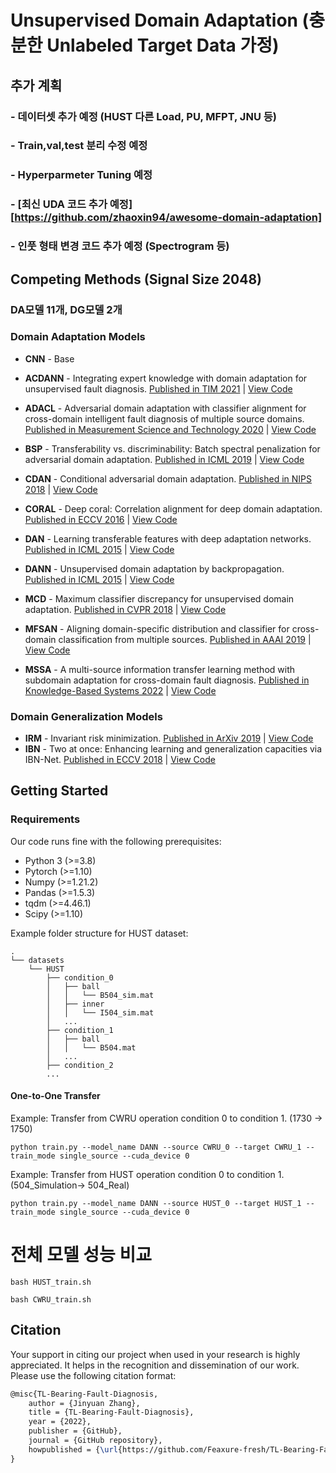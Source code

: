 # Unsupervised Domain Adaptation (충분한 Unlabeled Target Data 가정)

## 추가 계획
### - 데이터셋 추가 예정 (HUST 다른 Load, PU, MFPT, JNU 등)
### - Train,val,test 분리 수정 예정
### - Hyperparmeter Tuning 예정 
### - [최신 UDA 코드 추가 예정][https://github.com/zhaoxin94/awesome-domain-adaptation]
### - 인풋 형태 변경 코드 추가 예정 (Spectrogram 등)

## Competing Methods (Signal Size 2048)
### DA모델 11개, DG모델 2개

### Domain Adaptation Models
- **CNN** - Base
- **ACDANN** - Integrating expert knowledge with domain adaptation for unsupervised fault diagnosis. [Published in TIM 2021](https://ieeexplore.ieee.org/stamp/stamp.jsp?tp=&arnumber=9612159) | [View Code](/models/ACDANN.py)
- **ADACL** - Adversarial domain adaptation with classifier alignment for cross-domain intelligent fault diagnosis of multiple source domains. [Published in Measurement Science and Technology 2020](https://iopscience.iop.org/article/10.1088/1361-6501/abcad4/pdf) | [View Code](/models/ADACL.py)
- **BSP** - Transferability vs. discriminability: Batch spectral penalization for adversarial domain adaptation. [Published in ICML 2019](http://proceedings.mlr.press/v97/chen19i/chen19i.pdf) | [View Code](/models/BSP.py) 
- **CDAN** - Conditional adversarial domain adaptation. [Published in NIPS 2018](http://papers.nips.cc/paper/7436-conditional-adversarial-domain-adaptation) | [View Code](/models/CDAN.py) 
- **CORAL** - Deep coral: Correlation alignment for deep domain adaptation. [Published in ECCV 2016](https://arxiv.org/abs/1607.01719) | [View Code](/models/CORAL.py)
- **DAN** - Learning transferable features with deep adaptation networks. [Published in ICML 2015](http://ise.thss.tsinghua.edu.cn/~mlong/doc/deep-adaptation-networks-icml15.pdf) | [View Code](/models/DAN.py)
- **DANN** - Unsupervised domain adaptation by backpropagation. [Published in ICML 2015](http://proceedings.mlr.press/v37/ganin15.pdf) | [View Code](/models/DANN.py)
- **MCD** - Maximum classifier discrepancy for unsupervised domain adaptation. [Published in CVPR 2018](http://openaccess.thecvf.com/content_cvpr_2018/papers/Saito_Maximum_Classifier_Discrepancy_CVPR_2018_paper.pdf) | [View Code](/models/MCD.py)

- **MFSAN** - Aligning domain-specific distribution and classifier for cross-domain classification from multiple sources. [Published in AAAI 2019](https://ojs.aaai.org/index.php/AAAI/article/view/4551) | [View Code](/models/MFSAN.py) 
- **MSSA** - A multi-source information transfer learning method with subdomain adaptation for cross-domain fault diagnosis. [Published in Knowledge-Based Systems 2022](https://reader.elsevier.com/reader/sd/pii/S0950705122001927?token=03BD384CA5D6E0E7E029B23C739C629913DE8F8BB37F6331F7D233FB6C57599BFFC86609EE63BE2F9FC43871D96A2F61&originRegion=us-east-1&originCreation=20230324021230) | [View Code](/models/MSSA.py)


### Domain Generalization Models
- **IRM** - Invariant risk minimization. [Published in ArXiv 2019](https://arxiv.org/abs/1907.02893) | [View Code](/models/IRM.py)
- **IBN** - Two at once: Enhancing learning and generalization capacities via IBN-Net. [Published in ECCV 2018](https://openaccess.thecvf.com/content_ECCV_2018/papers/Xingang_Pan_Two_at_Once_ECCV_2018_paper.pdf) | [View Code](/models/IBN.py)


## Getting Started
### Requirements
Our code runs fine with the following prerequisites:
*  Python 3 (>=3.8)
*  Pytorch (>=1.10)
*  Numpy (>=1.21.2)
*  Pandas (>=1.5.3)
*  tqdm (>=4.46.1)
*  Scipy (>=1.10)

Example folder structure for HUST dataset:
```
.
└── datasets
    └── HUST
        ├── condition_0
        │   ├── ball
        │   │   └── B504_sim.mat
        │   ├── inner
        │   │   └── I504_sim.mat
        │   ...
        ├── condition_1
        │   ├── ball
        │   │   └── B504.mat
        │   ...
        ├── condition_2
        ...
```


#### One-to-One Transfer
Example: Transfer from CWRU operation condition 0 to condition 1. (1730 -> 1750)
```shell
python train.py --model_name DANN --source CWRU_0 --target CWRU_1 --train_mode single_source --cuda_device 0
```

Example: Transfer from HUST operation condition 0 to condition 1. (504_Simulation-> 504_Real)
```shell
python train.py --model_name DANN --source HUST_0 --target HUST_1 --train_mode single_source --cuda_device 0
```

# 전체 모델 성능 비교
```shell
bash HUST_train.sh
```

```shell
bash CWRU_train.sh
```

## Citation
Your support in citing our project when used in your research is highly appreciated. It helps in the recognition and dissemination of our work. Please use the following citation format:
```latex
@misc{TL-Bearing-Fault-Diagnosis,
    author = {Jinyuan Zhang},
    title = {TL-Bearing-Fault-Diagnosis},
    year = {2022},
    publisher = {GitHub},
    journal = {GitHub repository},
    howpublished = {\url{https://github.com/Feaxure-fresh/TL-Bearing-Fault-Diagnosis}}
}

```

